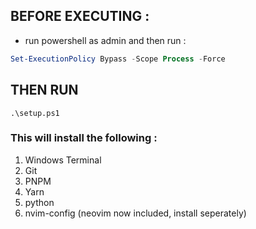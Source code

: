 ## BEFORE EXECUTING :
- run powershell as admin and then run : 
```ps1
Set-ExecutionPolicy Bypass -Scope Process -Force
```

## THEN RUN
```
.\setup.ps1
```
 ### This will install the following : 
 1. Windows Terminal
 2. Git
 3. PNPM
 4. Yarn
 5. python
 6. nvim-config (neovim now included, install seperately)
